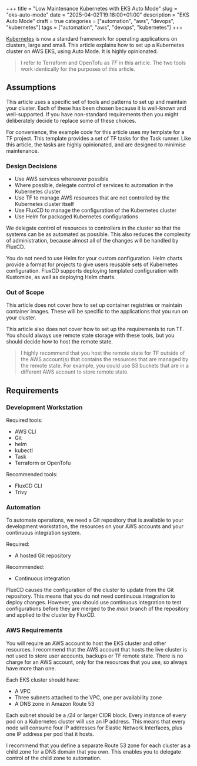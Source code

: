 +++
title = "Low Maintenance Kubernetes with EKS Auto Mode"
slug = "eks-auto-mode"
date = "2025-04-02T19:18:00+01:00"
description = "EKS Auto Mode"
draft = true
categories = ["automation", "aws", "devops", "kubernetes"]
tags = ["automation", "aws", "devops", "kubernetes"]
+++

[Kubernetes](https://kubernetes.io/) is now a standard framework for operating applications on clusters, large and small. This article explains how to set up a Kubernetes cluster on AWS EKS, using Auto Mode. It is highly opinionated.

> I refer to Terraform and OpenTofu as _TF_ in this article. The two tools work identically for the purposes of this article.

## Assumptions

This article uses a specific set of tools and patterns to set up and maintain your cluster. Each of these has been chosen because it is well-known and well-supported. If you have non-standard requirements then you might deliberately decide to replace some of these choices.

For convenience, the example code for this article uses my template for a TF project. This template provides a set of TF tasks for the Task runner. Like this article, the tasks are highly opinionated, and are designed to minimise maintenance.

### Design Decisions

- Use AWS services whereever possible
- Where possible, delegate control of services to automation in the Kubernetes cluster
- Use TF to manage AWS resources that are not controlled by the Kubernetes cluster itself
- Use FluxCD to manage the configuration of the Kubernetes cluster
- Use Helm for packaged Kubernetes configurations

We delegate control of resources to controllers in the cluster so that the systems can be as automated as possible. This also reduces the complexity of administration, because almost all of the changes will be handled by FluxCD.

You do not need to use Helm for your custom configuration. Helm charts provide a format for projects to give users reusable sets of Kubernetes configuration. FluxCD supports deploying templated configuration with Kustomize, as well as deploying Helm charts.

### Out of Scope

This article does not cover how to set up container registries or maintain container images. These will be specific to the applications that you run on your cluster.

This article also does not cover how to set up the requirements to run TF. You should always use remote state storage with these tools, but you should decide how to host the remote state.

> I highly recommend that you host the remote state for TF outside of the AWS account(s) that contains the resources that are managed by the remote state. For example, you could use S3 buckets that are in a different AWS account to store remote state.

## Requirements

### Development Workstation

Required tools:

- AWS CLI
- Git
- helm
- kubectl
- Task
- Terraform or OpenTofu

Recommended tools:

- FluxCD CLI
- Trivy

### Automation

To automate operations, we need a Git repository that is available to your development workstation, the resources on your AWS accounts and your continuous integration system.

Required:

- A hosted Git repository

Recommended:

- Continuous integration

FluxCD causes the configuration of the cluster to update from the Git repository. This means that you do not need continuous integration to deploy changes. However, you should use continuous integration to test configurations before they are merged to the _main_ branch of the repository and applied to the cluster by FluxCD.

### AWS Requirements

You will require an AWS account to host the EKS cluster and other resources. I recommend that the AWS account that hosts the live cluster is not used to store user accounts, backups or TF remote state. There is no charge for an AWS account, only for the resources that you use, so always have more than one.

Each EKS cluster should have:

- A VPC
- Three subnets attached to the VPC, one per availability zone
- A DNS zone in Amazon Route 53

Each subnet should be a _/24_ or larger CIDR block. Every instance of every pod on a Kubernetes cluster will use an IP address. This means that every node will consume four IP addresses for Elastic Network Interfaces, plus one IP address per pod that it hosts.

I recommend that you define a separate Route 53 zone for each cluster as a child zone for a DNS domain that you own. This enables you to delegate control of the child zone to automation.
